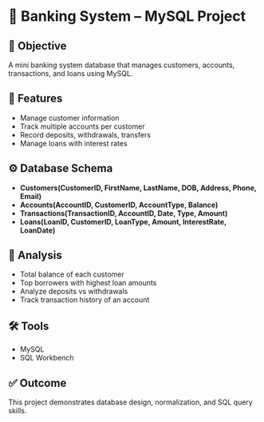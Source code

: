 # 🏦 Banking System – MySQL Project

## 📌 Objective
A mini banking system database that manages customers, accounts, transactions, and loans using MySQL.

## 📂 Features
- Manage customer information
- Track multiple accounts per customer
- Record deposits, withdrawals, transfers
- Manage loans with interest rates

## ⚙️ Database Schema
- **Customers(CustomerID, FirstName, LastName, DOB, Address, Phone, Email)**
- **Accounts(AccountID, CustomerID, AccountType, Balance)**
- **Transactions(TransactionID, AccountID, Date, Type, Amount)**
- **Loans(LoanID, CustomerID, LoanType, Amount, InterestRate, LoanDate)**

## 📝 Analysis
- Total balance of each customer
- Top borrowers with highest loan amounts
- Analyze deposits vs withdrawals
- Track transaction history of an account

## 🛠️ Tools
- MySQL
- SQL Workbench 


## ✅ Outcome
This project demonstrates database design, normalization, and SQL query skills. 
